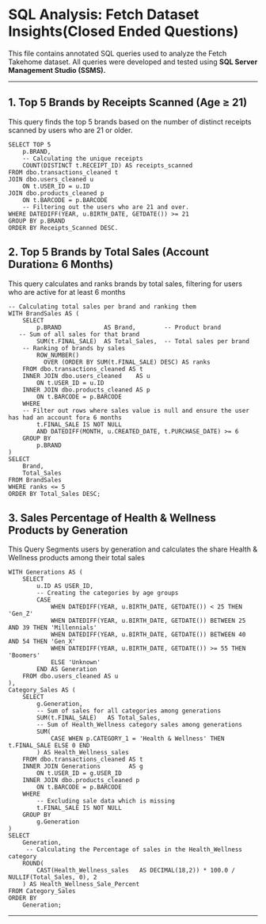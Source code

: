 # SQL Analysis: Fetch Dataset Insights(Closed Ended Questions)

This file contains annotated SQL queries used to analyze the Fetch Takehome dataset. All queries were developed and tested using ****SQL Server Management Studio (SSMS).****

---

## 1. Top 5 Brands by Receipts Scanned (Age ≥ 21)
This query finds the top 5 brands based on the number of distinct receipts scanned by users who are 21 or older.

```
SELECT TOP 5
    p.BRAND,
	-- Calculating the unique receipts 
    COUNT(DISTINCT t.RECEIPT_ID) AS receipts_scanned
FROM dbo.transactions_cleaned t
JOIN dbo.users_cleaned u
    ON t.USER_ID = u.ID
JOIN dbo.products_cleaned p
    ON t.BARCODE = p.BARCODE
	-- Filtering out the users who are 21 and over. 
WHERE DATEDIFF(YEAR, u.BIRTH_DATE, GETDATE()) >= 21
GROUP BY p.BRAND
ORDER BY Receipts_Scanned DESC.

```
## 2. Top 5 Brands by Total Sales (Account Duration≥ 6 Months)
This query calculates and ranks brands by total sales, filtering for users who are active for at least 6 months
```
-- Calculating total sales per brand and ranking them
WITH BrandSales AS (
    SELECT
        p.BRAND            AS Brand,        -- Product brand
   -- Sum of all sales for that brand
		SUM(t.FINAL_SALE)  AS Total_Sales,  -- Total sales per brand
	-- Ranking of brands by sales 
        ROW_NUMBER()
          OVER (ORDER BY SUM(t.FINAL_SALE) DESC) AS ranks
    FROM dbo.transactions_cleaned AS t
    INNER JOIN dbo.users_cleaned    AS u
        ON t.USER_ID = u.ID
    INNER JOIN dbo.products_cleaned AS p
        ON t.BARCODE = p.BARCODE
    WHERE
    -- Filter out rows where sales value is null and ensure the user has had an account for≥ 6 months
		t.FINAL_SALE IS NOT NULL
        AND DATEDIFF(MONTH, u.CREATED_DATE, t.PURCHASE_DATE) >= 6
    GROUP BY
        p.BRAND
)
SELECT
    Brand,
    Total_Sales
FROM BrandSales
WHERE ranks <= 5
ORDER BY Total_Sales DESC;

```

## 3. Sales Percentage of Health & Wellness Products by Generation

This Query Segments users by generation and calculates the share  Health & Wellness products among their total sales
```
WITH Generations AS (
    SELECT
        u.ID AS USER_ID,
        -- Creating the categories by age groups
		CASE
            WHEN DATEDIFF(YEAR, u.BIRTH_DATE, GETDATE()) < 25 THEN 'Gen_Z'
            WHEN DATEDIFF(YEAR, u.BIRTH_DATE, GETDATE()) BETWEEN 25 AND 39 THEN 'Millennials'
            WHEN DATEDIFF(YEAR, u.BIRTH_DATE, GETDATE()) BETWEEN 40 AND 54 THEN 'Gen_X'
            WHEN DATEDIFF(YEAR, u.BIRTH_DATE, GETDATE()) >= 55 THEN 'Boomers'
            ELSE 'Unknown'  
        END AS Generation
    FROM dbo.users_cleaned AS u
),
Category_Sales AS (
    SELECT
        g.Generation,
        -- Sum of sales for all categories among generations
        SUM(t.FINAL_SALE)   AS Total_Sales,   
        -- Sum of Health_Wellness category sales among generations
		SUM(
            CASE WHEN p.CATEGORY_1 = 'Health & Wellness' THEN t.FINAL_SALE ELSE 0 END
        ) AS Health_Wellness_sales    
    FROM dbo.transactions_cleaned AS t
    INNER JOIN Generations        AS g
        ON t.USER_ID = g.USER_ID           
    INNER JOIN dbo.products_cleaned p
        ON t.BARCODE = p.BARCODE            
    WHERE
        -- Excluding sale data which is missing
		t.FINAL_SALE IS NOT NULL            
    GROUP BY
        g.Generation                       
)
SELECT
    Generation,                          
     -- Calculating the Percentage of sales in the Health_Wellness category
	ROUND(
		CAST(Health_Wellness_sales   AS DECIMAL(18,2)) * 100.0 / NULLIF(Total_Sales, 0), 2
    ) AS Health_Wellness_Sale_Percent     
FROM Category_Sales
ORDER BY
    Generation;  
```

----
